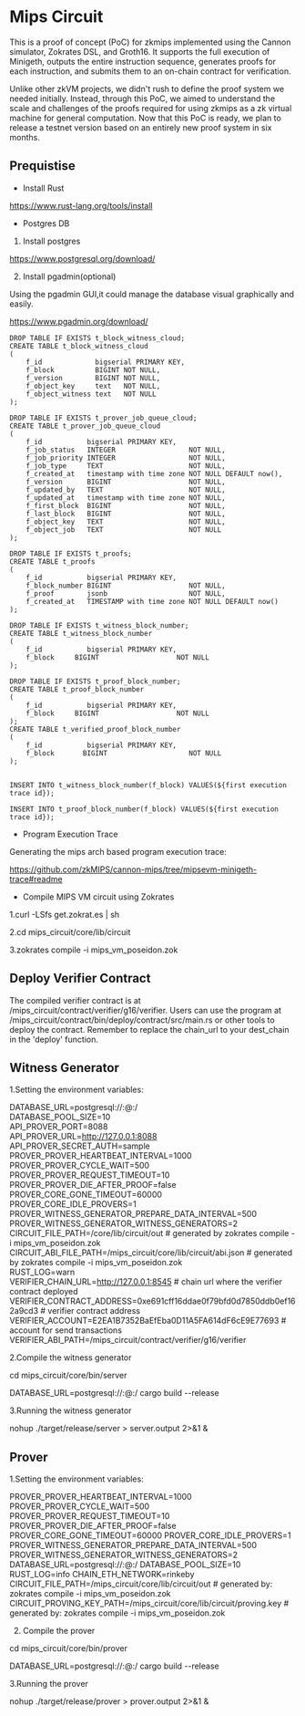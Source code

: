 # Mips Circuit


This is a proof of concept (PoC) for zkmips implemented using the Cannon simulator, Zokrates DSL, and Groth16. It supports the full execution of Minigeth, outputs the entire instruction sequence, generates proofs for each instruction, and submits them to an on-chain contract for verification.

Unlike other zkVM projects, we didn't rush to define the proof system we needed initially. Instead, through this PoC, we aimed to understand the scale and challenges of the proofs required for using zkmips as a zk virtual machine for general computation. Now that this PoC is ready, we plan to release a testnet version based on an entirely new proof system in six months.
## Prequistise

- Install Rust

https://www.rust-lang.org/tools/install

- Postgres DB

1. Install postgres

https://www.postgresql.org/download/

2. Install pgadmin(optional) 

Using the pgadmin GUI,it could manage the database visual graphically and easily.

https://www.pgadmin.org/download/

```
DROP TABLE IF EXISTS t_block_witness_cloud;
CREATE TABLE t_block_witness_cloud
(
    f_id             bigserial PRIMARY KEY,
    f_block          BIGINT NOT NULL,
    f_version        BIGINT NOT NULL,
    f_object_key     text   NOT NULL,
    f_object_witness text   NOT NULL
);

DROP TABLE IF EXISTS t_prover_job_queue_cloud;
CREATE TABLE t_prover_job_queue_cloud
(
    f_id           bigserial PRIMARY KEY,
    f_job_status   INTEGER                  NOT NULL,
    f_job_priority INTEGER                  NOT NULL,
    f_job_type     TEXT                     NOT NULL,
    f_created_at   timestamp with time zone NOT NULL DEFAULT now(),
    f_version      BIGINT                   NOT NULL,
    f_updated_by   TEXT                     NOT NULL,
    f_updated_at   timestamp with time zone NOT NULL,
    f_first_block  BIGINT                   NOT NULL,
    f_last_block   BIGINT                   NOT NULL,
    f_object_key   TEXT                     NOT NULL,
    f_object_job   TEXT                     NOT NULL
);

DROP TABLE IF EXISTS t_proofs;
CREATE TABLE t_proofs
(
    f_id           bigserial PRIMARY KEY,
    f_block_number BIGINT                   NOT NULL,
    f_proof        jsonb                    NOT NULL,
    f_created_at   TIMESTAMP with time zone NOT NULL DEFAULT now()
);

DROP TABLE IF EXISTS t_witness_block_number;
CREATE TABLE t_witness_block_number
(
    f_id           bigserial PRIMARY KEY,
    f_block     BIGINT                   NOT NULL
);

DROP TABLE IF EXISTS t_proof_block_number;
CREATE TABLE t_proof_block_number
(
    f_id           bigserial PRIMARY KEY,
    f_block     BIGINT                   NOT NULL
);
CREATE TABLE t_verified_proof_block_number
(
    f_id           bigserial PRIMARY KEY,
    f_block       BIGINT                    NOT NULL
);


INSERT INTO t_witness_block_number(f_block) VALUES(${first execution trace id});

INSERT INTO t_proof_block_number(f_block) VALUES(${first execution trace id});
```  

- Program Execution Trace

Generating the mips arch based program execution trace:

https://github.com/zkMIPS/cannon-mips/tree/mipsevm-minigeth-trace#readme

- Compile MIPS VM circuit using Zokrates 

1.curl -LSfs get.zokrat.es | sh

2.cd mips_circuit/core/lib/circuit

3.zokrates compile -i mips_vm_poseidon.zok

## Deploy Verifier Contract
The compiled verifier contract is at /mips_circuit/contract/verifier/g16/verifier.
Users can use the program at /mips_circuit/contract/bin/deploy/contract/src/main.rs or other tools to deploy the contract.
Remember to replace the chain_url to your dest_chain in the 'deploy' function.


## Witness Generator

1.Setting the environment variables:

DATABASE_URL=postgresql://<user>:<password>@<ip>:<port>/<db>  
DATABASE_POOL_SIZE=10  
API_PROVER_PORT=8088  
API_PROVER_URL=http://127.0.0.1:8088  
API_PROVER_SECRET_AUTH=sample  
PROVER_PROVER_HEARTBEAT_INTERVAL=1000  
PROVER_PROVER_CYCLE_WAIT=500  
PROVER_PROVER_REQUEST_TIMEOUT=10  
PROVER_PROVER_DIE_AFTER_PROOF=false  
PROVER_CORE_GONE_TIMEOUT=60000  
PROVER_CORE_IDLE_PROVERS=1  
PROVER_WITNESS_GENERATOR_PREPARE_DATA_INTERVAL=500  
PROVER_WITNESS_GENERATOR_WITNESS_GENERATORS=2  
CIRCUIT_FILE_PATH=/core/lib/circuit/out # generated by zokrates compile -i mips_vm_poseidon.zok  
CIRCUIT_ABI_FILE_PATH=/mips_circuit/core/lib/circuit/abi.json # generated by zokrates compile -i mips_vm_poseidon.zok  
RUST_LOG=warn  
VERIFIER_CHAIN_URL=http://127.0.0.1:8545 # chain url where the verifier contract deployed    
VERIFIER_CONTRACT_ADDRESS=0xe691cff16ddae0f79bfd0d7850ddb0ef162a9cd3 # verifier contract address  
VERIFIER_ACCOUNT=E2EA1B7352BaEfEba0D11A5FA614dF6cE9E77693 # account for send transactions  
VERIFIER_ABI_PATH=/mips_circuit/contract/verifier/g16/verifier  

2.Compile the witness generator

cd mips_circuit/core/bin/server

DATABASE_URL=postgresql://<user>:<password>@<ip>:<port>/<db> cargo build --release 

3.Running the witness generator

nohup ./target/release/server > server.output 2>&1 &

## Prover

1.Setting the environment variables:

PROVER_PROVER_HEARTBEAT_INTERVAL=1000
PROVER_PROVER_CYCLE_WAIT=500
PROVER_PROVER_REQUEST_TIMEOUT=10
PROVER_PROVER_DIE_AFTER_PROOF=false
PROVER_CORE_GONE_TIMEOUT=60000
PROVER_CORE_IDLE_PROVERS=1
PROVER_WITNESS_GENERATOR_PREPARE_DATA_INTERVAL=500
PROVER_WITNESS_GENERATOR_WITNESS_GENERATORS=2
DATABASE_URL=postgresql://<user>:<password>@<ip>:<port>/<db>
DATABASE_POOL_SIZE=10
RUST_LOG=info
CHAIN_ETH_NETWORK=rinkeby
CIRCUIT_FILE_PATH=/mips_circuit/core/lib/circuit/out # generated by: zokrates compile -i mips_vm_poseidon.zok
CIRCUIT_PROVING_KEY_PATH=/mips_circuit/core/lib/circuit/proving.key # generated by: zokrates compile -i mips_vm_poseidon.zok

2. Compile the prover 

cd mips_circuit/core/bin/prover

DATABASE_URL=postgresql://<user>:<password>@<ip>:<port>/<db> cargo build --release

3.Running the prover

nohup ./target/release/prover > prover.output 2>&1 &